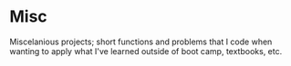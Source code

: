 # Misc
Miscelanious projects; short functions and problems that I code when wanting to apply what I've learned outside of boot camp, textbooks, etc.
